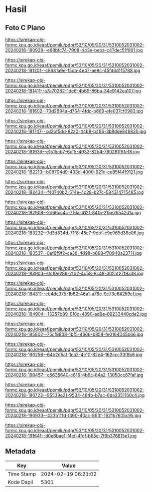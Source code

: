 # Hasil

## Foto C Plano

https://sirekap-obj-formc.kpu.go.id/eaaf/pemilu/pdpr/53/10/05/20/31/5310052031002-20240218-180928--e88bfc74-7908-443e-beba-c47dec51f961.jpg

https://sirekap-obj-formc.kpu.go.id/eaaf/pemilu/pdpr/53/10/05/20/31/5310052031002-20240218-181201--c8681a9e-15da-4e47-ae9c-45f46d115788.jpg

https://sirekap-obj-formc.kpu.go.id/eaaf/pemilu/pdpr/53/10/05/20/31/5310052031002-20240218-181411--a7a70282-1de6-4b69-86ba-34e9142ea107.jpg

https://sirekap-obj-formc.kpu.go.id/eaaf/pemilu/pdpr/53/10/05/20/31/5310052031002-20240218-181602--73d2694a-d764-4fdc-b669-efe037cf0983.jpg

https://sirekap-obj-formc.kpu.go.id/eaaf/pemilu/pdpr/53/10/05/20/31/5310052031002-20240218-181747--cd2bf5dd-82a0-44b8-b486-3b8dde849820.jpg

https://sirekap-obj-formc.kpu.go.id/eaaf/pemilu/pdpr/53/10/05/20/31/5310052031002-20240218-181936--e1515cb7-6cf5-4932-82b4-790281f91ef8.jpg

https://sirekap-obj-formc.kpu.go.id/eaaf/pemilu/pdpr/53/10/05/20/31/5310052031002-20240218-182213--b08794d9-433d-4000-921c-ce85f44f9121.jpg

https://sirekap-obj-formc.kpu.go.id/eaaf/pemilu/pdpr/53/10/05/20/31/5310052031002-20240218-182434--f40740b2-514e-4c28-b27c-584314715485.jpg

https://sirekap-obj-formc.kpu.go.id/eaaf/pemilu/pdpr/53/10/05/20/31/5310052031002-20240218-182908--2d66cc4c-716a-412f-84f5-215e76542d1a.jpg

https://sirekap-obj-formc.kpu.go.id/eaaf/pemilu/pdpr/53/10/05/20/31/5310052031002-20240218-183232--7d3d834d-71f8-45c7-9dbf-c9c965d38e06.jpg

https://sirekap-obj-formc.kpu.go.id/eaaf/pemilu/pdpr/53/10/05/20/31/5310052031002-20240218-183537--0ef6f9f2-ca38-4d98-b688-f70940a23711.jpg

https://sirekap-obj-formc.kpu.go.id/eaaf/pemilu/pdpr/53/10/05/20/31/5310052031002-20240218-183903--0c10e289-2fb2-4d58-8c49-d02af27f9a38.jpg

https://sirekap-obj-formc.kpu.go.id/eaaf/pemilu/pdpr/53/10/05/20/31/5310052031002-20240218-184311--cb4dc375-1b82-46a1-a76e-9c73e64259cf.jpg

https://sirekap-obj-formc.kpu.go.id/eaaf/pemilu/pdpr/53/10/05/20/31/5310052031002-20240218-184904--13257b89-0f8d-4890-ad9e-09233440cde2.jpg

https://sirekap-obj-formc.kpu.go.id/eaaf/pemilu/pdpr/53/10/05/20/31/5310052031002-20240218-185802--75cf8808-1bf5-4666-b854-fe0164045b66.jpg

https://sirekap-obj-formc.kpu.go.id/eaaf/pemilu/pdpr/53/10/05/20/31/5310052031002-20240218-190256--64b2d5af-1ca2-4e10-82e4-162ecc33f8b6.jpg

https://sirekap-obj-formc.kpu.go.id/eaaf/pemilu/pdpr/53/10/05/20/31/5310052031002-20240218-190457--c6635640-c616-4b9c-84a2-13050cc87faf.jpg

https://sirekap-obj-formc.kpu.go.id/eaaf/pemilu/pdpr/53/10/05/20/31/5310052031002-20240218-190723--95539e21-9534-484b-b7ac-0da3351160c4.jpg

https://sirekap-obj-formc.kpu.go.id/eaaf/pemilu/pdpr/53/10/05/20/31/5310052031002-20240218-190933--423b111d-f460-40ac-893f-1621b7605c95.jpg

https://sirekap-obj-formc.kpu.go.id/eaaf/pemilu/pdpr/53/10/05/20/31/5310052031002-20240218-191641--d0e6bae1-f4cf-4fdf-b65e-7f9b376815e1.jpg


## Metadata

| Key        | Value               |
| ---------- | ------------------- |
| Time Stamp | 2024-02-19 06:21:02 |
| Kode Dapil | 5301                |



